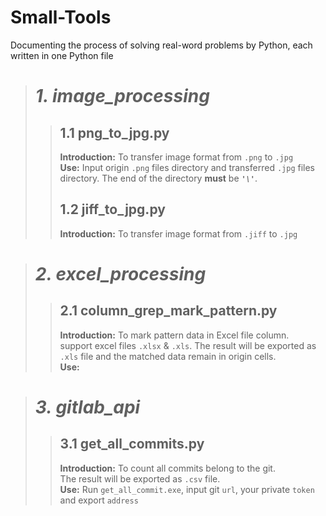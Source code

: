 # Small-Tools
Documenting the process of solving real-word problems by Python, each written in one Python file

> # *1. image_processing*
>> ## 1.1 png_to_jpg.py
>> **Introduction:** To transfer image format from ```.png``` to ```.jpg```  
   **Use:** Input origin ```.png``` files directory and transferred ```.jpg``` files directory. 
> The end of the directory **must** be ***```'\'```***.  
>> ## 1.2 jiff_to_jpg.py  
>> **Introduction:** To transfer image format from ```.jiff``` to ```.jpg```

> # *2. excel_processing*
>> ## 2.1 column_grep_mark_pattern.py
>> **Introduction:** To mark pattern data in Excel file column.  
>> support excel files ```.xlsx``` & ```.xls```.
>> The result will be exported as ```.xls``` file and the matched data remain in origin cells.  
>> **Use:**

> # *3. gitlab_api*
>> ## 3.1 get_all_commits.py
>> **Introduction:** To count all commits belong to the git.  
>> The result will be exported as ```.csv``` file.  
>> **Use:**
>> Run ```get_all_commit.exe```, input git ```url```, your private ```token``` and export ```address```